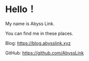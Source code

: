 # Hello！

My name is Abyss Link.

You can find me in these places.

Blog: https://blog.abysslink.xyz

GitHub: https://github.com/AbyssLink


